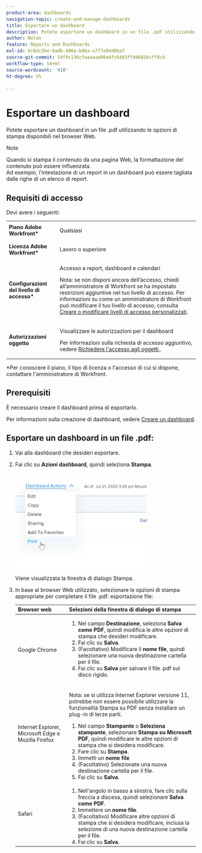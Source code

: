 ```yaml
---
product-area: dashboards
navigation-topic: create-and-manage-dashboards
title: Esportare un dashboard
description: Potete esportare un dashboard in un file .pdf utilizzando le opzioni di stampa disponibili nel browser Web.
author: Nolan
feature: Reports and Dashboards
exl-id: 6c8dc5be-6adb-400a-b86a-a7f7e84d0ba7
source-git-commit: 54f4c136cfaaaaaa90a4fc64d3ffd06816cff9cb
workflow-type: tm+mt
source-wordcount: '410'
ht-degree: 5%

---
```


# Esportare un dashboard

Potete esportare un dashboard in un file .pdf utilizzando le opzioni di stampa disponibili nel browser Web.

>[!NOTE]
>
>Quando si stampa il contenuto da una pagina Web, la formattazione del contenuto può essere influenzata.\
>Ad esempio, l’intestazione di un report in un dashboard può essere tagliata dalle righe di un elenco di report.

## Requisiti di accesso

Devi avere i seguenti:

<table style="table-layout:auto"> 
 <col> 
 <col> 
 <tbody> 
  <tr> 
   <td role="rowheader"><strong>Piano Adobe Workfront*</strong></td> 
   <td> <p>Qualsiasi</p> </td> 
  </tr> 
  <tr> 
   <td role="rowheader"><strong>Licenza Adobe Workfront*</strong></td> 
   <td> <p>Lavoro o superiore</p> </td> 
  </tr> 
  <tr> 
   <td role="rowheader"><strong>Configurazioni del livello di accesso*</strong></td> 
   <td> <p>Accesso a report, dashboard e calendari</p> <p>Nota: se non disponi ancora dell’accesso, chiedi all’amministratore di Workfront se ha impostato restrizioni aggiuntive nel tuo livello di accesso. Per informazioni su come un amministratore di Workfront può modificare il tuo livello di accesso, consulta <a href="../../../administration-and-setup/add-users/configure-and-grant-access/create-modify-access-levels.md" class="MCXref xref">Creare o modificare livelli di accesso personalizzati</a>.</p> </td> 
  </tr> 
  <tr> 
   <td role="rowheader"><strong>Autorizzazioni oggetto</strong></td> 
   <td> <p>Visualizzare le autorizzazioni per il dashboard</p> <p>Per informazioni sulla richiesta di accesso aggiuntivo, vedere <a href="../../../workfront-basics/grant-and-request-access-to-objects/request-access.md" class="MCXref xref">Richiedere l'accesso agli oggetti </a>.</p> </td> 
  </tr> 
 </tbody> 
</table>

&#42;Per conoscere il piano, il tipo di licenza o l&#39;accesso di cui si dispone, contattare l&#39;amministratore di Workfront.

## Prerequisiti

È necessario creare il dashboard prima di esportarlo.

Per informazioni sulla creazione di dashboard, vedere [Creare un dashboard](../../../reports-and-dashboards/dashboards/creating-and-managing-dashboards/create-dashboard.md).

## Esportare un dashboard in un file .pdf:

1. Vai alla dashboard che desideri esportare.
1. Fai clic su **Azioni dashboard**, quindi seleziona **Stampa**.

   ![](assets/dashboard-actions-print-350x254.png)

   Viene visualizzata la finestra di dialogo Stampa.

1. In base al browser Web utilizzato, selezionare le opzioni di stampa appropriate per completare il file .pdf. esportazione file:

   <table style="table-layout:auto"> 
    <col> 
    <col> 
    <thead> 
     <tr> 
      <th>Browser web</th> 
      <th>Selezioni della finestra di dialogo di stampa</th> 
     </tr> 
    </thead> 
    <tbody> 
     <tr> 
      <td>Google Chrome</td> 
      <td> 
       <ol> 
        <li value="1">Nel campo <strong>Destinazione</strong>, seleziona <strong>Salva come PDF</strong>, quindi modifica le altre opzioni di stampa che desideri modificare.</li> 
        <li value="2">Fai clic su <strong>Salva</strong>.</li> 
        <li value="3">(Facoltativo) Modificare il <strong>nome file</strong>, quindi selezionare una nuova destinazione cartella per il file.</li> 
        <li value="4">Fai clic su <strong>Salva</strong> per salvare il file .pdf sul disco rigido.<br><br></li> 
       </ol> </td> 
     </tr> 
     <tr> 
      <td>Internet Explorer, Microsoft Edge e Mozilla Firefox</td> 
      <td> <p>Nota: se si utilizza Internet Explorer versione 11, potrebbe non essere possibile utilizzare la funzionalità Stampa su PDF senza installare un plug-in di terze parti.</p> 
       <ol> 
        <li value="1">Nel campo <strong>Stampante</strong> o <strong>Seleziona stampante</strong>, selezionare <strong>Stampa su Microsoft PDF</strong>, quindi modificare le altre opzioni di stampa che si desidera modificare.</li> 
        <li value="2">Fare clic su <strong>Stampa</strong>.</li> 
        <li value="3">Immetti un <strong>nome file</strong></li> 
        <li value="4">(Facoltativo) Selezionate una nuova destinazione cartella per il file.</li> 
        <li value="5">Fai clic su <strong>Salva</strong>.</li> 
       </ol> </td> 
     </tr> 
     <tr> 
      <td>Safari</td> 
      <td> 
       <ol> 
        <li value="1">Nell'angolo in basso a sinistra, fare clic sulla freccia a discesa, quindi selezionare <strong>Salva come PDF</strong>.</li> 
        <li value="2">Immettere un <strong>nome file</strong>.</li> 
        <li value="3">(Facoltativo) Modificare altre opzioni di stampa che si desidera modificare, inclusa la selezione di una nuova destinazione cartella per il file.</li> 
        <li value="4">Fai clic su <strong>Salva</strong>.</li> 
       </ol> </td> 
     </tr> 
    </tbody> 
   </table>
